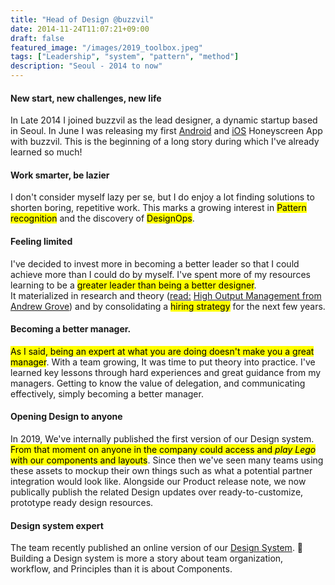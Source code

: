 ```yaml
---
title: "Head of Design @buzzvil"
date: 2014-11-24T11:07:21+09:00
draft: false
featured_image: "/images/2019_toolbox.jpeg"
tags: ["Leadership", "system", "pattern", "method"]
description: "Seoul - 2014 to now"
---
```

#### New start, new challenges, new life

In Late 2014 I joined buzzvil as the lead designer, a dynamic startup based in Seoul. In June I was releasing my first [Android](https://play.google.com/store/apps/details?id=com.buzzvil.adhours&hl=en) and [iOS](https://apps.apple.com/kr/app/%ED%97%88%EB%8B%88%EC%8A%A4%ED%81%AC%EB%A6%B0/id591658676) Honeyscreen App with buzzvil. This is the beginning of a long story during which I've already learned so much!

#### Work smarter, be lazier
I don't consider myself lazy per se, but I do enjoy a lot finding solutions to shorten boring, repetitive work. This marks a growing interest in <mark>Pattern recognition</mark> and the discovery of <mark>DesignOps</mark>.    

#### Feeling limited
I've decided to invest more in becoming a better leader so that I could achieve more than I could do by myself. I've spent more of my resources learning to be a <mark>greater leader than being a better designer</mark>.    
It materialized in research and theory ([read:](/library/) [High Output Management from Andrew Grove](https://www.amazon.com/High-Output-Management-Andrew-Grove-ebook/dp/B015VACHOK)) and by consolidating a <mark>hiring strategy</mark> for the next few years.

#### Becoming a better manager.
<mark>As I said, being an expert at what you are doing doesn't make you a great manager</mark>. With a team growing, It was time to put theory into practice. I've learned key lessons through hard experiences and great guidance from my managers. Getting to know the value of delegation, and communicating effectively, simply becoming a better manager.

#### Opening Design to anyone
In 2019, We've internally published the first version of our Design system. <mark>From that moment on anyone in the company could access and <i>play Lego</i> with our components and layouts</mark>. Since then we've seen many teams using these assets to mockup their own things such as what a potential partner integration would look like. Alongside our Product release note, we now publically publish the related Design updates over ready-to-customize, prototype ready design resources.

#### Design system expert
The team recently published an online version of our [Design System](https://design.buzzvil.com). 🎊   
Building a Design system is more a story about team organization, workflow, and Principles than it is about Components.
